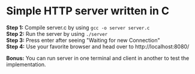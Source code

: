 # Simple HTTP server written in C
**Step 1:** Compile server.c by using ```gcc -o server server.c```  
**Step 2:** Run the server by using ```./server```  
**Step 3:** Press enter after seeing "Waiting for new Connection"  
**Step 4:** Use your favorite browser and head over to http://localhost:8080/

**Bonus:** You can run server in one terminal and client in another to test the implementation. 
